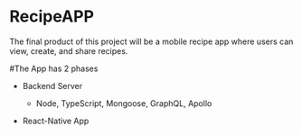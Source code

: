 # RecipeAPP

<p>The final product of this project will be a mobile recipe app where users can view, create, and share recipes.

#The App has 2 phases
  - Backend Server
    - Node, TypeScript, Mongoose, GraphQL, Apollo
    
  - React-Native App</p>
  
  
